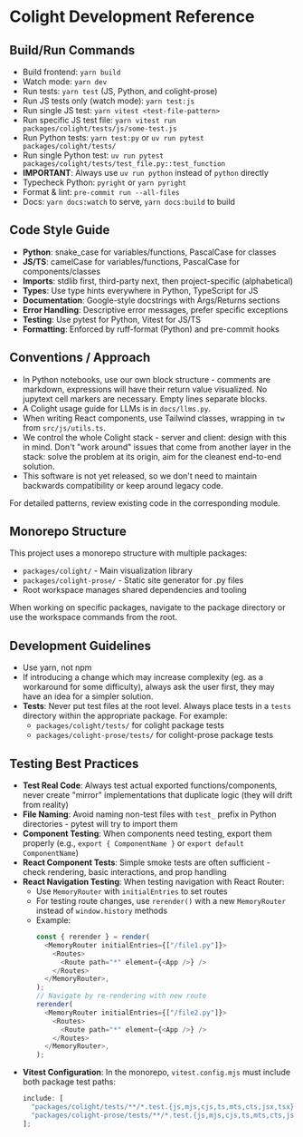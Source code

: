 # Colight Development Reference

## Build/Run Commands

- Build frontend: `yarn build`
- Watch mode: `yarn dev`
- Run tests: `yarn test` (JS, Python, and colight-prose)
- Run JS tests only (watch mode): `yarn test:js`
- Run single JS test: `yarn vitest <test-file-pattern>`
- Run specific JS test file: `yarn vitest run packages/colight/tests/js/some-test.js`
- Run Python tests: `yarn test:py` or `uv run pytest packages/colight/tests/`
- Run single Python test: `uv run pytest packages/colight/tests/test_file.py::test_function`
- **IMPORTANT**: Always use `uv run python` instead of `python` directly
- Typecheck Python: `pyright` or `yarn pyright`
- Format & lint: `pre-commit run --all-files`
- Docs: `yarn docs:watch` to serve, `yarn docs:build` to build

## Code Style Guide

- **Python**: snake_case for variables/functions, PascalCase for classes
- **JS/TS**: camelCase for variables/functions, PascalCase for components/classes
- **Imports**: stdlib first, third-party next, then project-specific (alphabetical)
- **Types**: Use type hints everywhere in Python, TypeScript for JS
- **Documentation**: Google-style docstrings with Args/Returns sections
- **Error Handling**: Descriptive error messages, prefer specific exceptions
- **Testing**: Use pytest for Python, Vitest for JS/TS
- **Formatting**: Enforced by ruff-format (Python) and pre-commit hooks

## Conventions / Approach

- In Python notebooks, use our own block structure - comments are markdown, expressions will have their return value visualized. No jupytext cell markers are necessary. Empty lines separate blocks.
- A Colight usage guide for LLMs is in `docs/llms.py`.
- When writing React components, use Tailwind classes, wrapping in `tw` from `src/js/utils.ts`.
- We control the whole Colight stack - server and client: design with this in mind. Don't "work around" issues that come from another layer in the stack: solve the problem at its origin, aim for the cleanest end-to-end solution.
- This software is not yet released, so we don't need to maintain backwards compatibility or keep around legacy code.

For detailed patterns, review existing code in the corresponding module.

## Monorepo Structure

This project uses a monorepo structure with multiple packages:

- `packages/colight/` - Main visualization library
- `packages/colight-prose/` - Static site generator for .py files
- Root workspace manages shared dependencies and tooling

When working on specific packages, navigate to the package directory or use the workspace commands from the root.

## Development Guidelines

- Use yarn, not npm
- If introducing a change which may increase complexity (eg. as a workaround for some difficulty), always ask the user first, they may have an idea for a simpler solution.
- **Tests**: Never put test files at the root level. Always place tests in a `tests` directory within the appropriate package. For example:
  - `packages/colight/tests/` for colight package tests
  - `packages/colight-prose/tests/` for colight-prose package tests

## Testing Best Practices

- **Test Real Code**: Always test actual exported functions/components, never create "mirror" implementations that duplicate logic (they will drift from reality)
- **File Naming**: Avoid naming non-test files with `test_` prefix in Python directories - pytest will try to import them
- **Component Testing**: When components need testing, export them properly (e.g., `export { ComponentName }` or `export default ComponentName`)
- **React Component Tests**: Simple smoke tests are often sufficient - check rendering, basic interactions, and prop handling
- **React Navigation Testing**: When testing navigation with React Router:
  - Use `MemoryRouter` with `initialEntries` to set routes
  - For testing route changes, use `rerender()` with a new `MemoryRouter` instead of `window.history` methods
  - Example:
    ```javascript
    const { rerender } = render(
      <MemoryRouter initialEntries={["/file1.py"]}>
        <Routes>
          <Route path="*" element={<App />} />
        </Routes>
      </MemoryRouter>,
    );
    // Navigate by re-rendering with new route
    rerender(
      <MemoryRouter initialEntries={["/file2.py"]}>
        <Routes>
          <Route path="*" element={<App />} />
        </Routes>
      </MemoryRouter>,
    );
    ```
- **Vitest Configuration**: In the monorepo, `vitest.config.mjs` must include both package test paths:
  ```javascript
  include: [
    "packages/colight/tests/**/*.test.{js,mjs,cjs,ts,mts,cts,jsx,tsx}",
    "packages/colight-prose/tests/**/*.test.{js,mjs,cjs,ts,mts,cts,jsx,tsx}",
  ];
  ```
